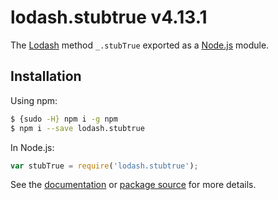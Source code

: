 # lodash.stubtrue v4.13.1

The [Lodash](https://lodash.com/) method `_.stubTrue` exported as a [Node.js](https://nodejs.org/) module.

## Installation

Using npm:
```bash
$ {sudo -H} npm i -g npm
$ npm i --save lodash.stubtrue
```

In Node.js:
```js
var stubTrue = require('lodash.stubtrue');
```

See the [documentation](https://lodash.com/docs#stubTrue) or [package source](https://github.com/lodash/lodash/blob/4.13.1-npm-packages/lodash.stubtrue) for more details.
